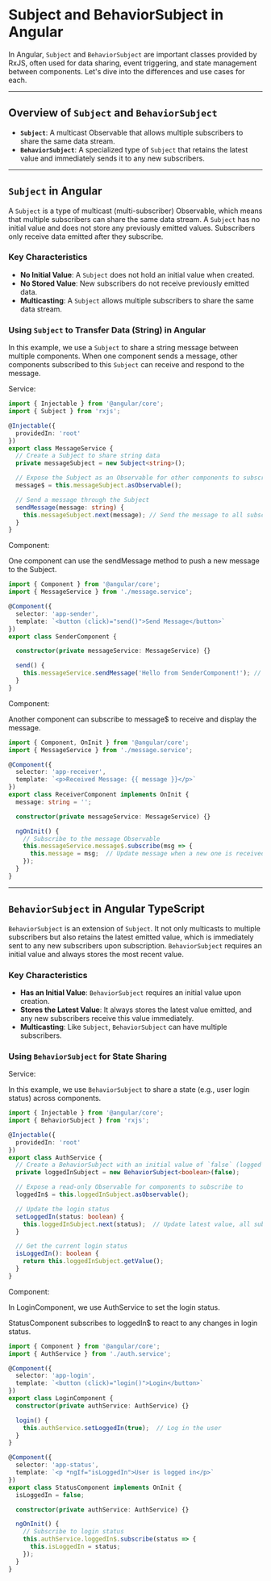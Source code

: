 # Subject and BehaviorSubject in Angular

In Angular, `Subject` and `BehaviorSubject` are important classes provided by RxJS, often used for data sharing, event triggering, and state management between components. Let's dive into the differences and use cases for each.

---

## Overview of `Subject` and `BehaviorSubject`

- **`Subject`**: A multicast Observable that allows multiple subscribers to share the same data stream.
- **`BehaviorSubject`**: A specialized type of `Subject` that retains the latest value and immediately sends it to any new subscribers.

---

## `Subject` in Angular

A `Subject` is a type of multicast (multi-subscriber) Observable, which means that multiple subscribers can share the same data stream. A `Subject` has no initial value and does not store any previously emitted values. Subscribers only receive data emitted after they subscribe.

### Key Characteristics

- **No Initial Value**: A `Subject` does not hold an initial value when created.
- **No Stored Value**: New subscribers do not receive previously emitted data.
- **Multicasting**: A `Subject` allows multiple subscribers to share the same data stream.


### Using `Subject` to Transfer Data (String) in Angular

In this example, we use a `Subject` to share a string message between multiple components. When one component sends a message, other components subscribed to this `Subject` can receive and respond to the message.

Service:
```typescript
import { Injectable } from '@angular/core';
import { Subject } from 'rxjs';

@Injectable({
  providedIn: 'root'
})
export class MessageService {
  // Create a Subject to share string data
  private messageSubject = new Subject<string>();

  // Expose the Subject as an Observable for other components to subscribe to
  message$ = this.messageSubject.asObservable();

  // Send a message through the Subject
  sendMessage(message: string) {
    this.messageSubject.next(message); // Send the message to all subscribers
  }
}
```
Component:

One component can use the sendMessage method to push a new message to the Subject.

```typescript
import { Component } from '@angular/core';
import { MessageService } from './message.service';

@Component({
  selector: 'app-sender',
  template: `<button (click)="send()">Send Message</button>`
})
export class SenderComponent {

  constructor(private messageService: MessageService) {}

  send() {
    this.messageService.sendMessage('Hello from SenderComponent!'); // Send a message
  }
}
```
Component:

Another component can subscribe to message$ to receive and display the message.

```typescript
import { Component, OnInit } from '@angular/core';
import { MessageService } from './message.service';

@Component({
  selector: 'app-receiver',
  template: `<p>Received Message: {{ message }}</p>`
})
export class ReceiverComponent implements OnInit {
  message: string = '';

  constructor(private messageService: MessageService) {}

  ngOnInit() {
    // Subscribe to the message Observable
    this.messageService.message$.subscribe(msg => {
      this.message = msg;  // Update message when a new one is received
    });
  }
}
```

---

## `BehaviorSubject` in Angular TypeScript

`BehaviorSubject` is an extension of `Subject`. It not only multicasts to multiple subscribers but also retains the latest emitted value, which is immediately sent to any new subscribers upon subscription. `BehaviorSubject` requires an initial value and always stores the most recent value.

### Key Characteristics

- **Has an Initial Value**: `BehaviorSubject` requires an initial value upon creation.
- **Stores the Latest Value**: It always stores the latest value emitted, and any new subscribers receive this value immediately.
- **Multicasting**: Like `Subject`, `BehaviorSubject` can have multiple subscribers.

### Using `BehaviorSubject` for State Sharing

Service:

In this example, we use `BehaviorSubject` to share a state (e.g., user login status) across components.

```typescript
import { Injectable } from '@angular/core';
import { BehaviorSubject } from 'rxjs';

@Injectable({
  providedIn: 'root'
})
export class AuthService {
  // Create a BehaviorSubject with an initial value of `false` (logged out)
  private loggedInSubject = new BehaviorSubject<boolean>(false);

  // Expose a read-only Observable for components to subscribe to
  loggedIn$ = this.loggedInSubject.asObservable();

  // Update the login status
  setLoggedIn(status: boolean) {
    this.loggedInSubject.next(status);  // Update latest value, all subscribers are notified
  }

  // Get the current login status
  isLoggedIn(): boolean {
    return this.loggedInSubject.getValue();
  }
}
```
Component:

In LoginComponent, we use AuthService to set the login status. 

StatusComponent subscribes to loggedIn$ to react to any changes in login status.
```typescript
import { Component } from '@angular/core';
import { AuthService } from './auth.service';

@Component({
  selector: 'app-login',
  template: `<button (click)="login()">Login</button>`
})
export class LoginComponent {
  constructor(private authService: AuthService) {}

  login() {
    this.authService.setLoggedIn(true);  // Log in the user
  }
}

@Component({
  selector: 'app-status',
  template: `<p *ngIf="isLoggedIn">User is logged in</p>`
})
export class StatusComponent implements OnInit {
  isLoggedIn = false;

  constructor(private authService: AuthService) {}

  ngOnInit() {
    // Subscribe to login status
    this.authService.loggedIn$.subscribe(status => {
      this.isLoggedIn = status;
    });
  }
}
```


